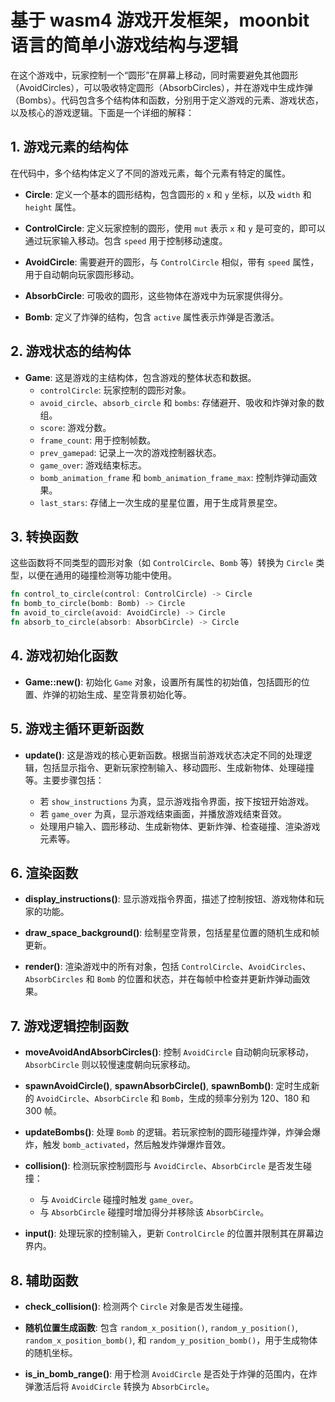 # 基于 wasm4 游戏开发框架，moonbit语言的简单小游戏结构与逻辑

在这个游戏中，玩家控制一个“圆形”在屏幕上移动，同时需要避免其他圆形（AvoidCircles），可以吸收特定圆形（AbsorbCircles），并在游戏中生成炸弹（Bombs）。代码包含多个结构体和函数，分别用于定义游戏的元素、游戏状态，以及核心的游戏逻辑。下面是一个详细的解释：

## 1. 游戏元素的结构体

在代码中，多个结构体定义了不同的游戏元素，每个元素有特定的属性。

- **Circle**: 定义一个基本的圆形结构，包含圆形的 `x` 和 `y` 坐标，以及 `width` 和 `height` 属性。

- **ControlCircle**: 定义玩家控制的圆形，使用 `mut` 表示 `x` 和 `y` 是可变的，即可以通过玩家输入移动。包含 `speed` 用于控制移动速度。

- **AvoidCircle**: 需要避开的圆形，与 `ControlCircle` 相似，带有 `speed` 属性，用于自动朝向玩家圆形移动。

- **AbsorbCircle**: 可吸收的圆形，这些物体在游戏中为玩家提供得分。

- **Bomb**: 定义了炸弹的结构，包含 `active` 属性表示炸弹是否激活。

## 2. 游戏状态的结构体

- **Game**: 这是游戏的主结构体，包含游戏的整体状态和数据。
  - `controlCircle`: 玩家控制的圆形对象。
  - `avoid_circle`、`absorb_circle` 和 `bombs`: 存储避开、吸收和炸弹对象的数组。
  - `score`: 游戏分数。
  - `frame_count`: 用于控制帧数。
  - `prev_gamepad`: 记录上一次的游戏控制器状态。
  - `game_over`: 游戏结束标志。
  - `bomb_animation_frame` 和 `bomb_animation_frame_max`: 控制炸弹动画效果。
  - `last_stars`: 存储上一次生成的星星位置，用于生成背景星空。

## 3. 转换函数

这些函数将不同类型的圆形对象（如 `ControlCircle`、`Bomb` 等）转换为 `Circle` 类型，以便在通用的碰撞检测等功能中使用。

```rust
fn control_to_circle(control: ControlCircle) -> Circle
fn bomb_to_circle(bomb: Bomb) -> Circle
fn avoid_to_circle(avoid: AvoidCircle) -> Circle
fn absorb_to_circle(absorb: AbsorbCircle) -> Circle
```
## 4. 游戏初始化函数

- **Game::new()**: 初始化 `Game` 对象，设置所有属性的初始值，包括圆形的位置、炸弹的初始生成、星空背景初始化等。

## 5. 游戏主循环更新函数

- **update()**: 这是游戏的核心更新函数。根据当前游戏状态决定不同的处理逻辑，包括显示指令、更新玩家控制输入、移动圆形、生成新物体、处理碰撞等。主要步骤包括：

  - 若 `show_instructions` 为真，显示游戏指令界面，按下按钮开始游戏。
  - 若 `game_over` 为真，显示游戏结束画面，并播放游戏结束音效。
  - 处理用户输入、圆形移动、生成新物体、更新炸弹、检查碰撞、渲染游戏元素等。

## 6. 渲染函数

- **display_instructions()**: 显示游戏指令界面，描述了控制按钮、游戏物体和玩家的功能。

- **draw_space_background()**: 绘制星空背景，包括星星位置的随机生成和帧更新。

- **render()**: 渲染游戏中的所有对象，包括 `ControlCircle`、`AvoidCircles`、`AbsorbCircles` 和 `Bomb` 的位置和状态，并在每帧中检查并更新炸弹动画效果。

## 7. 游戏逻辑控制函数

- **moveAvoidAndAbsorbCircles()**: 控制 `AvoidCircle` 自动朝向玩家移动，`AbsorbCircle` 则以较慢速度朝向玩家移动。

- **spawnAvoidCircle()**, **spawnAbsorbCircle()**, **spawnBomb()**: 定时生成新的 `AvoidCircle`、`AbsorbCircle` 和 `Bomb`，生成的频率分别为 120、180 和 300 帧。

- **updateBombs()**: 处理 `Bomb` 的逻辑。若玩家控制的圆形碰撞炸弹，炸弹会爆炸，触发 `bomb_activated`，然后触发炸弹爆炸音效。

- **collision()**: 检测玩家控制圆形与 `AvoidCircle`、`AbsorbCircle` 是否发生碰撞：
  - 与 `AvoidCircle` 碰撞时触发 `game_over`。
  - 与 `AbsorbCircle` 碰撞时增加得分并移除该 `AbsorbCircle`。

- **input()**: 处理玩家的控制输入，更新 `ControlCircle` 的位置并限制其在屏幕边界内。

## 8. 辅助函数

- **check_collision()**: 检测两个 `Circle` 对象是否发生碰撞。

- **随机位置生成函数**: 包含 `random_x_position()`, `random_y_position()`, `random_x_position_bomb()`, 和 `random_y_position_bomb()`，用于生成物体的随机坐标。

- **is_in_bomb_range()**: 用于检测 `AvoidCircle` 是否处于炸弹的范围内，在炸弹激活后将 `AvoidCircle` 转换为 `AbsorbCircle`。
